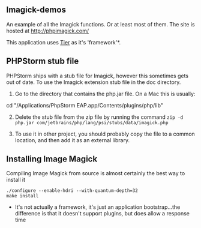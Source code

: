 
## Imagick-demos

An example of all the Imagick functions. Or at least most of them. The site is hosted at http://phpimagick.com/

This application uses [Tier](http://www.github.com/danack/tier) as it's 'framework'*. 

## PHPStorm stub file

PHPStorm ships with a stub file for Imagick, however this sometimes gets out of date. To use the Imagick extension stub file in the doc directory.

1. Go to the directory that contains the php.jar file. On a Mac this is usually:

cd "/Applications/PhpStorm EAP.app/Contents/plugins/php/lib"

2. Delete the stub file from the zip file by running the command `zip -d php.jar com/jetbrains/php/lang/psi/stubs/data/imagick.php`

3. To use it in other project, you should probably copy the file to a common location, and then add it as an external library.



## Installing Image Magick

Compiling Image Magick from source is almost certainly the best way to install it

    ./configure --enable-hdri --with-quantum-depth=32
    make install




* It's not actually a framework, it's just an application bootstrap...the difference is that it doesn't support plugins, but does allow a response time